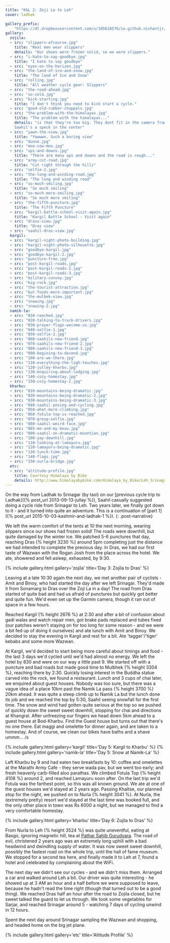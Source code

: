 ```yaml
---
title: "K&L 2: Zoji La to Leh"
cover: ladhak

gallery_prefix:
    "https://dl.dropboxusercontent.com/u/105618576/io.github.nishantjr/images/kashmir-and-ladhak"
gallery:
  zojila:
  - src: "slippers-ofcourse.jpg"
    title: "Real men wear slippers"
    details: "Our shoes were frozen solid, so we wore slippers."
  - src: "i-hate-to-say-goodbye.jpg"
    title: "I hate to say goodbye"
  - src: "eyes-on-the-horizon.jpg"
  - src: "the-land-of-ice-and-snow.jpg"
    title: "The land of Ice and Snow"
  - src: "rolling.jpg"
    title: "All weather cycle gear: Slippers"
  - src: "the-road-ahead.jpg"
  - src: "so-cold.jpg"
  - src: "kick-starting.jpg"
    title: "I don't think you need to kick start a cycle."
  - src: "good-old-rubber-chappals.jpg"
  - src: "the-problem-with-the-himalayas.jpg"
    title: "The problem with the himalayas..."
    details: "is that they're too big. They dont fit in the camera frame.
    Saahil's a speck in the center"
  - src: "yawn-the-view.jpg"
    title: "Yawwwn. Such a boring view"
  - src: "dunno.jpg"
  - src: "moo-cow-moo.jpg"
  - src: "ups-and-downs.jpg"
    title: "There are many ups and downs and the road is rough..."
  - src: "army-cut-road.jpg"
    title: "Cut right through the hills"
  - src: "selfie-2.jpg"
  - src: "the-long-and-winding-road.jpg"
    title: "The long and winding road"
  - src: "so-much-smiling.jpg"
    title: "So much smiling"
  - src: "so-much-more-smiling.jpg"
    title: "So much more smiling"
  - src: "the-fifth-puncture.jpg"
    title: "The Fifth Puncture"
  - src: "kargil-battle-school-visit-again.jpg"
    title: "Kargil Battle School - Visit again"
  - src: "drass-view.jpg"
    title: "Dras view"
  - src: "saahil-dras-view.jpg"
  kargil:
  - src: "kargil-night-photo-building.jpg"
  - src: "kargil-night-photo-silhouette.jpg"
  - src: "goodbye-kargil.jpg"
  - src: "goodbye-kargil-2.jpg"
  - src: "puncture-free.jpg"
  - src: "post-kargil-roads.jpg"
  - src: "post-kargil-roads-2.jpg"
  - src: "post-kargil-roads-3.jpg"
  - src: "military-convoy.jpg"
  - src: "big-rock.jpg"
  - src: "the-tourist-attraction.jpg"
  - src: "but-foods-more-important.jpg"
  - src: "the-mulbek-view.jpg"
  - src: "snowing.jpg"
  - src: "snowing-2.jpg"
  namik-la:
  - src: "010-reached.jpg"
  - src: "020-talking-to-truck-drivers.jpg"
  - src: "030-prayer-flags-wecome-us.jpg"
  - src: "040-selfie-1.jpg"
  - src: "050-selfie-2.jpg"
  - src: "060-saahils-new-friend.jpg"
  - src: "070-saahils-new-friend-2.jpg"
  - src: "080-saahils-new-friend-3.jpg"
  - src: "090-begining-to-decend.jpg"
  - src: "100-are-we-there.jpg"
  - src: "110-everything-the-ligh-touches.jpg"
  - src: "120-julley-kharbu.jpg"
  - src: "130-enquiring-about-lodging.jpg"
  - src: "140-cozy-homestay.jpg"
  - src: "150-cozy-homestay-2.jpg"
  kharbu:
  - src: "010-mountains-being-dramatic.jpg"
  - src: "020-mountains-being-dramatic-2.jpg"
  - src: "030-mountains-being-dramatic-3.jpg"
  - src: "040-saahil-posing-and-cycling.jpg"
  - src: "050-what-more-climbing.jpg"
  - src: "060-fotula-top-is-reached.jpg"
  - src: "070-group-selfie.jpg"
  - src: "080-saahil-weird-face.jpg"
  - src: "085-me-and-my-beau.jpg"
  - src: "090-saahil-on-dramatic-mountian.jpg"
  - src: "100-yay-downhill.jpg"
  - src: "110-looking-at-lamayuru.jpg"
  - src: "120-lamayuru-being-dramatic.jpg"
  - src: "130-lunch-time.jpg"
  - src: "140-flags.jpg"
  - src: "150-nurla-bridge.jpg"
  etc:
  - src: "altitude-profile.jpg"
    title: Courtesy Himalaya by Bike
    details: http://www.himalayabybike.com/Himalaya_by_Bike/Leh_Srinagar_route_info.html
---
```


On the way from Ladhak to Srinagar (by taxi) on our [previous cycle trip to
Ladhak]({% post_url 2013-09-13-jullay %}), Saahil casually suggested doing a
cycle ride from Srinagar to Leh. Two years later, we finally got down to it -
and it turned into quite an adventure. This is a continuation of [part
1]({% post_url 2015-10-03-kashmir-and-ladhak-1 %}).
{: .post-narrative}

We left the warm comfort of the tents at 10 the next morning, wearing slippers
since our shoes had frozen solid! The roads were downhill, but quite damaged by
the winter ice. We patched 5-6 punctures that day, reaching Dras {% height 3230 %}
around 5pm completing just the distance we had intended to complete the previous
day. In Dras, we had our first taste of Wazwan with the Rogan Josh from the
place across the hotel. We ate, showered and fell asleep, exhausted, by 9:30.

{% include gallery.html gallery='zojila' title='Day 3: Zojila to Dras' %}

Leaving at a late 10:30 again the next day, we met another pair of cyclists -
Amit and Binoy, who had started the day after we left Srinagar. They'd made it
from Sonamarg to Dras over the Zoji La in a day! The road from Dras started of
quite bad and had us afraid of punctures but quickly got better and quite fun.
We'd even set up the Garmin camera, though it ran out of space in a few hours.

Reached Kargil {% height 2676 %} at 2:30 and after a bit of confusion about gadi
walas and watch repair men, got brake pads replaced and tubes fixed (our patches
weren't staying on for too long for some reason - and we were a bit fed up of
doing it ourselves) and ate lunch with Amit and Binoy. We decided to stay the
evening in Kargil and rest for a bit. Ate 'tagger'/'tiger' kebabs and some more
Wazwan. 

At Kargil, we'd decided to start being more careful about timings and food - the
last 3 days we'd cycled until we'd had almost no energy. We left the hotel by
830 and were on our way a little past 9. We started off with a puncture and bad
roads but made good time to Mulbhek {% height 3304 %}, reaching there by 2:30.
Quickly losing interest in the Buddha statue carved into the rock, we found a
restaurant. Lunch and 3 cups of chai later, we enquired about guest houses.
Nobody was too sure, but there was a vague idea of a place 10km past the Namik
La pass {% height 3700 %} 20km ahead.  It was quite a steep climb up to Namik La
but the lunch done its job and we reached the top by 5:30, Saahil seeing
snowfall for the first time. The snow and wind had gotten quite serious at the
top so we pushed of quickly down the sweet sweet downhill, stopping for chai and
directions at Khangral. After unfreezing our fingers we head down 5km ahead to a
guest house at Bod-Kharbu. Find the Guest house but turns out that there's no
one there. Eat maggi and omelette for dinner again, and are taken to a homestay.
And of course, we clean our bikes have baths and a shave ummm... /s

{% include gallery.html gallery='kargil' title='Day 5: Kargil to Kharbu' %}
{% include gallery.html gallery='namik-la' title='Day 5: Snow at Namik-La' %}

Left Kharbu by 9 and had eaten two breakfasts by 10: coffee and omelettes at the
Marathi Army Cafe - they serve wada pav, but we went too early; and fresh
heavenly carb-filled aloo parathas. We climbed Fotula Top {% height 4108 %}
around 2, and reached Lamayuru soon after. On the last trip we'd Fotula was the
farthest point, so this was all known ground. We ate at one of the guest houses
we'd stayed at 2 years ago. Passing Khaltse, our planned stop for the night, we
pushed on to Nurla {% height 3041 %}. At Nurla, the (extremely pretty) resort
we'd stayed at the last time was booked full, and the only other place in town
was Rs 6000 a night, but we managed to find a very comfortable homestay.

{% include gallery.html gallery='kharbu' title='Day 6: Zojila to Dras' %}

From Nurla to Leh {% height 3524 %} was quite uneventful, eating at Basgo,
ignoring magnetic hill, tea at [Pathar Sahib Gurudvara]. The road of evil,
christened 2 years ago was an extremely long uphill with a bad headwind and
dwindling supply of water. It was now sweet sweet downhill, possibly the fastest
road on the whole trip, until the hall of fame museum. We stopped for a second
tea here, and finally made it to Leh at 7, found a hotel and celebrated by
complaining about the WiFi.

The next day we didn't see our cycles - and we didn't miss them. Arranged a car
and walked around Leh a bit. Our driver was quite interesting - he showed up at
3 AM an hour and a half before we were supposed to leave, because he hadn't read
the time right (though that turned out to be a good thing). We reached Dras
half an hour after the road to Zojila closed, but he sweet talked the guard to
let us through. We took some vegetables for Sarjar, and reached Srinagar around
5 - watching 7 days of cycling unwind in 12 hours.

Spent the next day around Srinagar sampling the Wazwan and shopping, and headed
home on the big jet plane.

{% include gallery.html gallery='etc' title='Altitude Profile' %}

[Pathar Sahib Gurudvara]: http://www.sikhiwiki.org/index.php/Gurdwara_Pathar_Sahib
